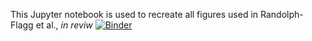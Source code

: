 This Jupyter notebook is used to recreate all figures used in Randolph-Flagg et al., _in reviw_
[![Binder](https://mybinder.org/badge_logo.svg)](https://mybinder.org/v2/gh/tectonic-hydrology/OW_seds/HEAD)
